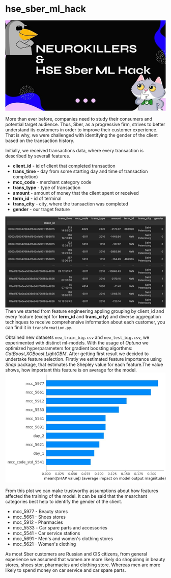 # hse_sber_ml_hack
![alt text](https://github.com/REDISKA3000/hse_sber_ml_hack/blob/89ce46407a1cf776a8065baee3d349a451731a80/static/neurokillers_titlepage.jpg)

More than ever before, companies need to study their consumers and potential target audience. Thus, Sber, as a progressive firm, strives to better understand its customers in order to improve their customer experience. That is why, we were challenged with identifying the gender of the client based on the transaction history.

Initially, we received transactions data, where every transaction is described by severall features.
- **client_id** - id of client that completed transaction
- **trans_time** - day from some starting day and time of transaction completion)
- **mcc_code** - merchant category code
- **trans_type** - type of transaction
- **amount** - amount of money that the cilent spent or received
- **term_id** - id of terminal
- **trans_city** - city, where the transaction was completed
- **gender** - our traget feature

![alt text](https://github.com/REDISKA3000/hse_sber_ml_hack/blob/d0a54c852ea16279efea199ace7fed0a859b7960/static/ds_hsesber.jpg)
Then we started from feature engineering appling grouping by client_id and every feature (except for **term_id** and **trans_city**) and diverse aggregation techinques to receive comprehensive information about each customer, you can find it in `transformation.py`.

Obtained new datasets `new_train_big.csv` and `new_test_big.csv`, we experimented with distinct ml-models. With the usage of *Optuna* we optimized hyperparameters for gradient boosting algorthms: *CatBoost*,*XGBoost*,*LightGBM*.
After getting first result we decided to undertake feature selection. Firstly we estimated feature importance using *Shap* package, that estimates the Shepley value for each feature.The value shows, how important this feature is on average for the model.
![alt text](https://github.com/REDISKA3000/hse_sber_ml_hack/blob/2e325a34c593cd75961900f39b39040caeee7050/static/fi_hsesber.jpg)

From this plot we can make trustworthy assumptions about how features affected the training of the model.
It can be said that the mearchant categories best help to identify the gender of the client. 
- mcc_5977 - Beauty stores
- mcc_5661 - Shoes stores
- mcc_5912 - Pharmacies
- mcc_5533 - Сar spare parts and accessories
- mcc_5541 - Car service stations
- mcc_5691 - Men's and women's clothing stores
- mcc_5621 - Women's clothing

As most Sber customers are Russian and CIS citizens, from general experience we assumed that women are more likely do shoppinng in beauty stores, shoes stor, pharmacies and clothing store. Whereas men are more likely to spend money on car service and car spare parts.
